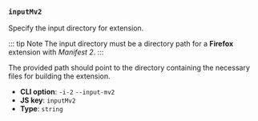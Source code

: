 ### `inputMv2`

Specify the input directory for extension.

::: tip Note
The input directory must be a directory path for a **Firefox** extension with _Manifest 2_.
:::

The provided path should point to the directory containing the necessary files for building the extension.

- **CLI option**: `-i-2` `--input-mv2`
- **JS key**: `inputMv2`
- **Type**: `string`
